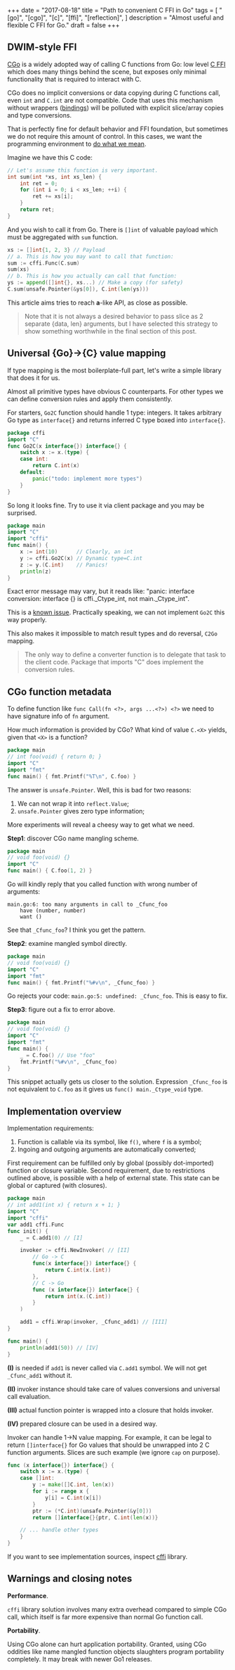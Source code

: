 +++
date = "2017-08-18"
title = "Path to convenient C FFI in Go"
tags = [
    "[go]",
    "[cgo]",
    "[c]",
    "[ffi]",
    "[reflection]",
]
description = "Almost useful and flexible C FFI for Go."
draft = false
+++

## DWIM-style FFI

[CGo](https://golang.org/cmd/cgo/) is a widely adopted way of calling C functions from Go:
low level [C FFI](https://en.wikipedia.org/wiki/Foreign_function_interface) which
does many things behind the scene, but exposes only minimal functionality
that is required to interact with C.

CGo does no implicit conversions or data copying during C functions call,
even `int` and `C.int` are not compatible.
Code that uses this mechanism without wrappers ([bindings](https://en.wikipedia.org/wiki/Language_binding)) will be polluted with
explicit slice/array copies and type conversions.

That is perfectly fine for default behavior and FFI foundation,
but sometimes we do not require this amount of control.
In this cases, we want the programming environment to [do what we mean](https://en.wikipedia.org/wiki/DWIM).

Imagine we have this C code:

```c
// Let's assume this function is very important.
int sum(int *xs, int xs_len) {
    int ret = 0;
    for (int i = 0; i < xs_len; ++i) {
        ret += xs[i];
    }
    return ret;
}
```

And you wish to call it from Go.
There is `[]int` of valuable payload which must be
aggregated with `sum` function.

```go
xs := []int{1, 2, 3} // Payload
// a. This is how you may want to call that function:
sum := cffi.Func(C.sum)
sum(xs)
// b. This is how you actually can call that function:
ys := append([]int{}, xs...) // Make a copy (for safety)
C.sum(unsafe.Pointer(&ys[0]), C.int(len(ys)))
```

This article aims tries to reach **a**-like API,
as close as possible. 

> Note that it is not always a desired behavior to
> pass slice as 2 separate {data, len} arguments,
> but I have selected this strategy to show something
> worthwhile in the final section of this post.

## Universal {Go}->{C} value mapping

If type mapping is the most boilerplate-full part, let's
write a simple library that does it for us.

Almost all primitive types have obvious C counterparts.
For other types we can define conversion rules and apply
them consistently. 

For starters, `Go2C` function should handle 1 type: integers.
It takes arbitrary Go type as `interface{}` and
returns inferred C type boxed into `interface{}`.

```go
package cffi
import "C"
func Go2C(x interface{}) interface{} {
    switch x := x.(type) {
    case int:
        return C.int(x)
    default:
        panic("todo: implement more types")
    }
}
```

So long it looks fine.
Try to use it via client package and you may be surprised.

```go
package main
import "C"
import "cffi"
func main() {
    x := int(10)      // Clearly, an int
    y := cffi.Go2C(x) // Dynamic type=C.int
    z := y.(C.int)    // Panics!
    println(z)
}
```

Exact error message may vary, but it reads like: "panic: interface 
conversion: interface {} is cffi._Ctype_int, not main._Ctype_int".

This is a [known issue](https://github.com/golang/go/issues/13467).
Practically speaking, we can not implement `Go2C` this way properly.

This also makes it impossible to match result types and
do reversal, `C2Go` mapping.

> The only way to define a converter function is to
> delegate that task to the client code.
> Package that imports "C" does implement the conversion rules.

## CGo function metadata

To define function like `func Call(fn <?>, args ...<?>) <?>` we need
to have signature info of `fn` argument.

How much information is provided by CGo?
What kind of value `C.<X>` yields, given that `<X>` is a function?

```go
package main
// int foo(void) { return 0; }
import "C"
import "fmt"
func main() { fmt.Printf("%T\n", C.foo) }
```

The answer is `unsafe.Pointer`.
Well, this is bad for two reasons:

1. We can not wrap it into `reflect.Value`;
2. `unsafe.Pointer` gives zero type information;

More experiments will reveal a cheesy way to get what we need. 

**Step1**: discover CGo name mangling scheme.

```go
package main
// void foo(void) {}
import "C"
func main() { C.foo(1, 2) }
```

Go will kindly reply that you called function with wrong number
of arguments: 

```text
main.go:6: too many arguments in call to _Cfunc_foo
	have (number, number)
	want ()
```

See that `_Cfunc_foo`? I think you get the pattern.

**Step2**: examine mangled symbol directly.

```go
package main
// void foo(void) {}
import "C"
import "fmt"
func main() { fmt.Printf("%#v\n", _Cfunc_foo) }
```

Go rejects your code: `main.go:5: undefined: _Cfunc_foo`.
This is easy to fix.

**Step3**: figure out a fix to error above.

```go
package main
// void foo(void) {}
import "C"
import "fmt"
func main() { 
    _ = C.foo() // Use "foo"
    fmt.Printf("%#v\n", _Cfunc_foo) 
}
```

This snippet actually gets us closer to the solution.
Expression `_Cfunc_foo` is not equivalent to `C.foo` as it
gives us `func() main._Ctype_void` type.

## Implementation overview

Implementation requirements:

1. Function is callable via its symbol, like `f()`, where `f` is a symbol;
2. Ingoing and outgoing arguments are automatically converted;

First requirement can be fulfilled only by global (possibly dot-imported) function
or closure variable. 
Second requirement, due to restrictions outlined above, is possible
with a help of external state. This state can be global or captured (with closures).

```go
package main
// int add1(int x) { return x + 1; }
import "C"
import "cffi"
var add1 cffi.Func
func init() {
    _ = C.add1(0) // [I]

    invoker := cffi.NewInvoker( // [II]
        // Go -> C
        func(x interface{}) interface{} {
            return C.int(x.(int))
        },
        // C -> Go
        func (x interface{}) interface{} {
            return int(x.(C.int))
        }
    )

    add1 = cffi.Wrap(invoker, _Cfunc_add1) // [III]
}

func main() {
    println(add1(50)) // [IV]
}
```

**(I)** is needed if `add1` is never called via `C.add1` symbol.
We will not get `_Cfunc_add1` without it.

**(II)** invoker instance should take care of values conversions
and universal call evaluation. 

**(III)** actual function pointer is wrapped into a closure
that holds invoker.

**(IV)** prepared closure can be used in a desired way.

Invoker can handle 1->N value mapping.
For example, it can be legal to return `[]interface{}` for
Go values that should be unwrapped into 2 C function arguments.
Slices are such example (we ignore `cap` on purpose).

```go
func (x interface{}) interface{} {
    switch x := x.(type) {
    case []int:
        y := make([]C.int, len(x))
        for i := range x {
            y[i] = C.int(x[i])
        }
        ptr := (*C.int)(unsafe.Pointer(&y[0]))
        return []interface{}{ptr, C.int(len(x))}

    // ... handle other types
    }
}
```

If you want to see implementation sources, inspect [cffi](https://github.com/Quasilyte/cffi) library.

## Warnings and closing notes 

**Performance**.

`cffi` library solution involves many extra overhead compared to
simple CGo call, which itself is far more expensive than normal Go
function call.

**Portability**.

Using CGo alone can hurt application portability.
Granted, using CGo oddities like name mangled function
objects slaughters program portability completely.
It may break with newer Go1 releases.